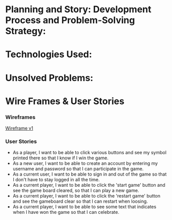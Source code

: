 # Planning and Story: Development Process and Problem-Solving Strategy:


# Technologies Used:

# Unsolved Problems:

# Wire Frames & User Stories

### Wireframes
[Wireframe v1](https://media.git.generalassemb.ly/user/32368/files/e3ea6400-392e-11eb-9259-b02d3a24b21c)

### User Stories
- As a player, I want to be able to click various buttons and see my symbol printed there so that I know if I win the game.
- As a new user, I want to be able to create an account by entering my username and password so that I can participate in the game.
- As a current user, I want to be able to sign in and out of the game so that I don't have to stay logged in all the time.
- As a current player, I want to be able to click the 'start game' button and see the game board cleared, so that I can play a new game.
- As a current player, I want to be able to click the 'restart game' button and see the gameboard clear so that I can restart when loosing.
- As a current player, I want to be able to see some text that indicates when I have won the game so that I can celebrate.
